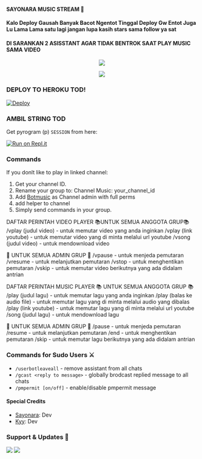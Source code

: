 #### SAYONARA MUSIC STREAM 🎼
#### **Kalo Deploy Gausah Banyak Bacot Ngentot Tinggal Deploy Gw Entot Juga Lu Lama Lama satu lagi jangan lupa kasih stars sama follow ya sat**
#### **DI SARANKAN 2 ASISSTANT AGAR TIDAK BENTROK SAAT PLAY MUSIC SAMA VIDEO**
<p align="center">
   <img src="https://telegra.ph/file/14890cf5cd1ba21de66a8.jpg">
</p>
<p align="center">
   <img src="https://telegra.ph/file/665d722d8eab95f49d86b.jpg"> 
</p>

### DEPLOY TO HEROKU TOD!
[![Deploy](https://www.herokucdn.com/deploy/button.svg)](https://heroku.com/deploy?template=https://github.com/krisnadiwangga/Sayonara-musicstream)

### AMBIL STRING TOD
Get pyrogram (p)  `SESSION` from here:

[![Run on Repl.it](https://repl.it/badge/github/ChankitSaini/GenerateStringSession)](https://replit.com/@ChankitSaini/GenerateStringSession)

### Commands 

If you donlt like to play in linked channel:
 1. Get your channel ID.
 2. Rename your group to: Channel Music: your_channel_id
 3. Add [Botmusic](https://t.me/bombleebas) as Channel admin with full perms
 4. add helper to channel
 5. Simply send commands in your group.



DAFTAR PERINTAH VIDEO PLAYER
📚UNTUK SEMUA ANGGOTA GRUP📚
/vplay (judul video) - untuk memutar video yang anda inginkan 
/vplay (link youtube) - untuk memutar video yang di minta melalui url youtube
/vsong (judul video) - untuk mendownload video

📒 UNTUK SEMUA ADMIN GRUP 📒
/vpause - untuk menjeda pemutaran
/vresume - untuk melanjutkan pemutaran
/vstop - untuk menghentikan pemutaran
/vskip - untuk memutar video berikutnya yang ada didalam antrian

 DAFTAR PERINTAH MUSIC PLAYER 
📚 UNTUK SEMUA ANGGOTA GRUP 📚
/play (judul lagu) - untuk memutar lagu yang anda inginkan 
/play (balas ke audio file) - untuk memutar lagu yang di minta melalui audio yang dibalas
/play (link youtube) - untuk memutar lagu yang di minta melalui url youtube
/song (judul lagu) - untuk mendownload lagu

📒 UNTUK SEMUA ADMIN GRUP 📒
/pause - untuk menjeda pemutaran
/resume - untuk melanjutkan pemutaran
/end - untuk menghentikan pemutaran
/skip - untuk memutar lagu berikutnya yang ada didalam antrian

### Commands for Sudo Users ⚔️
- `/userbotleaveall` - remove assistant from all chats
- `/gcast <reply to message>` - globally brodcast replied message to all chats
- `/pmpermit [on/off]` - enable/disable pmpermit message

#### Special Credits
- [Sayonara](https://github.com/krisnadiwangga): Dev
- [Kyy](https://github.com/UserLazy): Dev

### Support & Updates 🎑
<a href="https://t.me/NaraXmusic"><img src="https://img.shields.io/badge/Join-Group%20Support-blue.svg?style=for-the-badge&logo=Telegram"></a> <a href="https://t.me/sayonara_story"><img src="https://img.shields.io/badge/Join-Updates%20Channel-blue.svg?style=for-the-badge&logo=Telegram"></a>

